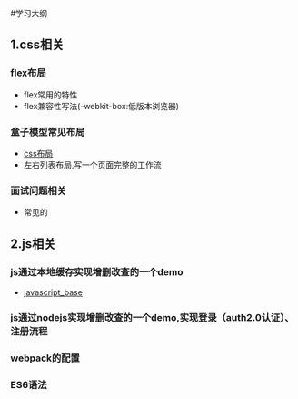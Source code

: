 #学习大纲

## 1.css相关

### flex布局

- flex常用的特性
- flex兼容性写法(-webkit-box:低版本浏览器)

### 盒子模型常见布局

- [css布局](http://zh.learnlayout.com/no-layout.html)
- 左右列表布局,写一个页面完整的工作流

### 面试问题相关

- 常见的

## 2.js相关

### js通过本地缓存实现增删改查的一个demo

- [javascript_base](http://git.oschina.net/muzi131313/javascript_base)

### js通过nodejs实现增删改查的一个demo,实现登录（auth2.0认证）、注册流程

### webpack的配置

### ES6语法
